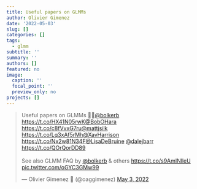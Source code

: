 ```yaml
---
title: Useful papers on GLMMs
author: Olivier Gimenez
date: '2022-05-03'
slug: []
categories: []
tags:
  - glmm
subtitle: ''
summary: ''
authors: []
featured: no
image:
  caption: ''
  focal_point: ''
  preview_only: no
projects: []
---
```



<blockquote class="twitter-tweet"><p lang="en" dir="ltr">Useful papers on GLMMs 🤩🥳<a href="https://twitter.com/bolkerb?ref_src=twsrc%5Etfw">@bolkerb</a> <a href="https://t.co/HX41N05rwK">https://t.co/HX41N05rwK</a><a href="https://twitter.com/BobOHara?ref_src=twsrc%5Etfw">@BobOHara</a> <a href="https://t.co/c8fVvxG7ru">https://t.co/c8fVvxG7ru</a><a href="https://twitter.com/mattjsilk?ref_src=twsrc%5Etfw">@mattjsilk</a> <a href="https://t.co/Lq3xAf5rMh">https://t.co/Lq3xAf5rMh</a><a href="https://twitter.com/XavHarrison?ref_src=twsrc%5Etfw">@XavHarrison</a> <a href="https://t.co/Nx2w81N34F">https://t.co/Nx2w81N34F</a><a href="https://twitter.com/LisaDeBruine?ref_src=twsrc%5Etfw">@LisaDeBruine</a> <a href="https://twitter.com/dalejbarr?ref_src=twsrc%5Etfw">@dalejbarr</a> <a href="https://t.co/QOrQorDD89">https://t.co/QOrQorDD89</a><br><br>See also GLMM FAQ by <a href="https://twitter.com/bolkerb?ref_src=twsrc%5Etfw">@bolkerb</a> &amp; others <a href="https://t.co/s9AmINlleU">https://t.co/s9AmINlleU</a> <a href="https://t.co/oGYC3GMw99">pic.twitter.com/oGYC3GMw99</a></p>&mdash; Olivier Gimenez 🖖 (@oaggimenez) <a href="https://twitter.com/oaggimenez/status/1521459896683843586?ref_src=twsrc%5Etfw">May 3, 2022</a></blockquote> <script async src="https://platform.twitter.com/widgets.js" charset="utf-8"></script> 

